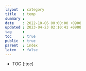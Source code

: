 ```yaml
---
layout  : category
title   : temp
summary : 
date    : 2022-10-06 00:00:00 +0900
updated : 2023-04-23 02:10:41 +0900
tag     : 
toc     : true
public  : true
parent  : index
latex   : false
---
```


* TOC
{:toc}

